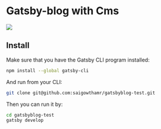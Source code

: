 # Gatsby-blog  with Cms

![](https://github.com/saigowthamr/gatsbyblog-test/blob/master/src/img/gg.gif)

## Install

Make sure that you have the Gatsby CLI program installed:
```sh
npm install --global gatsby-cli
```

And run from your CLI:
```sh
git clone git@github.com:saigowthamr/gatsbyblog-test.git
```

Then you can run it by:
```sh
cd gatsbyblog-test
gatsby develop
```

